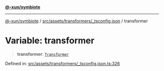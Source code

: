 [**@-xun/symbiote**](../../../../../README.md)

***

[@-xun/symbiote](../../../../../README.md) / [src/assets/transformers/\_tsconfig.json](../README.md) / transformer

# Variable: transformer

> **transformer**: [`Transformer`](../../../type-aliases/Transformer.md)

Defined in: [src/assets/transformers/\_tsconfig.json.ts:326](https://github.com/Xunnamius/symbiote/blob/a432129d36367c9c0fe2512d6ba837487d12f425/src/assets/transformers/_tsconfig.json.ts#L326)
